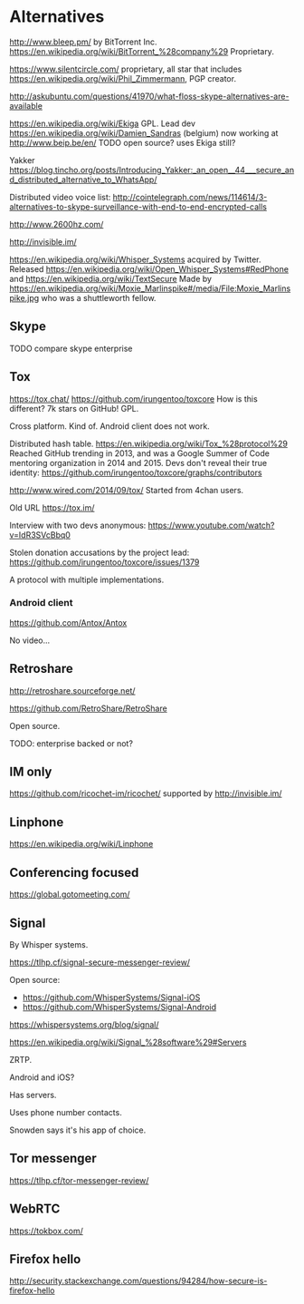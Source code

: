 # Alternatives

<http://www.bleep.pm/> by BitTorrent Inc. <https://en.wikipedia.org/wiki/BitTorrent_%28company%29> Proprietary.

<https://www.silentcircle.com/> proprietary, all star that includes <https://en.wikipedia.org/wiki/Phil_Zimmermann>, PGP creator.

http://askubuntu.com/questions/41970/what-floss-skype-alternatives-are-available

https://en.wikipedia.org/wiki/Ekiga GPL. Lead dev https://en.wikipedia.org/wiki/Damien_Sandras (belgium) now working at http://www.beip.be/en/ TODO open source? uses Ekiga still?

Yakker <https://blog.tincho.org/posts/Introducing_Yakker:_an_open__44___secure_and_distributed_alternative_to_WhatsApp/>

Distributed video voice list: <http://cointelegraph.com/news/114614/3-alternatives-to-skype-surveillance-with-end-to-end-encrypted-calls>

http://www.2600hz.com/

http://invisible.im/

https://en.wikipedia.org/wiki/Whisper_Systems acquired by Twitter. Released https://en.wikipedia.org/wiki/Open_Whisper_Systems#RedPhone and https://en.wikipedia.org/wiki/TextSecure Made by https://en.wikipedia.org/wiki/Moxie_Marlinspike#/media/File:Moxie_Marlinspike.jpg who was a shuttleworth fellow.

## Skype

TODO compare skype enterprise

## Tox

<https://tox.chat/> <https://github.com/irungentoo/toxcore> How is this different? 7k stars on GitHub! GPL.

Cross platform. Kind of. Android client does not work.

Distributed hash table. <https://en.wikipedia.org/wiki/Tox_%28protocol%29> Reached GitHub trending in 2013, and was a Google Summer of Code mentoring organization in 2014 and 2015. Devs don't reveal their true identity: <https://github.com/irungentoo/toxcore/graphs/contributors>

<http://www.wired.com/2014/09/tox/> Started from 4chan users.

Old URL <https://tox.im/>

Interview with two devs anonymous: <https://www.youtube.com/watch?v=IdR3SVcBbq0>

Stolen donation accusations by the project lead: <https://github.com/irungentoo/toxcore/issues/1379>

A protocol with multiple implementations.

### Android client

<https://github.com/Antox/Antox>

No video...

## Retroshare

<http://retroshare.sourceforge.net/>

<https://github.com/RetroShare/RetroShare>

Open source.

TODO: enterprise backed or not?

## IM only

https://github.com/ricochet-im/ricochet/ supported by http://invisible.im/

## Linphone

<https://en.wikipedia.org/wiki/Linphone>

## Conferencing focused

<https://global.gotomeeting.com/>

## Signal

By Whisper systems.

<https://tlhp.cf/signal-secure-messenger-review/>

Open source:

- <https://github.com/WhisperSystems/Signal-iOS>
- <https://github.com/WhisperSystems/Signal-Android>

<https://whispersystems.org/blog/signal/>

<https://en.wikipedia.org/wiki/Signal_%28software%29#Servers>

ZRTP.

Android and iOS?

Has servers.

Uses phone number contacts.

Snowden says it's his app of choice.

## Tor messenger

<https://tlhp.cf/tor-messenger-review/>

## WebRTC

<https://tokbox.com/>

## Firefox hello

<http://security.stackexchange.com/questions/94284/how-secure-is-firefox-hello>
